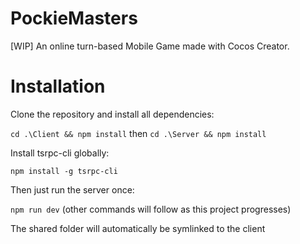 # PockieMasters

[WIP] An online turn-based Mobile Game made with Cocos Creator.

# Installation

Clone the repository and install all dependencies:

`cd .\Client && npm install` then `cd .\Server && npm install`

Install tsrpc-cli globally:

`npm install -g tsrpc-cli`

Then just run the server once: 

`npm run dev` (other commands will follow as this project progresses)

The shared folder will automatically be symlinked to the client
